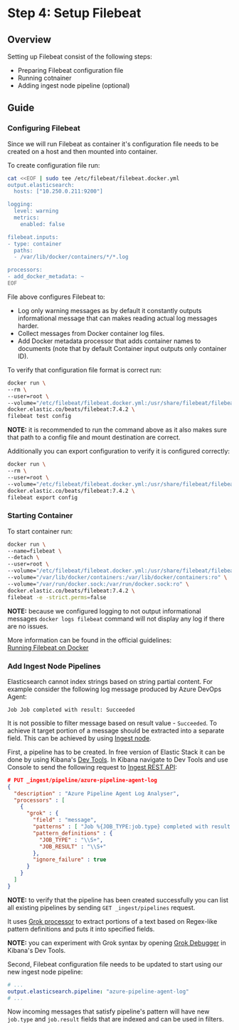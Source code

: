 # Step 4: Setup Filebeat

## Overview

Setting up Filebeat consist of the following steps:
- Preparing Filebeat configuration file
- Running cotnainer
- Adding ingest node pipeline (optional)

## Guide

### Configuring Filebeat

Since we will run Filebeat as container it's configuration file needs to be created on a host and then mounted into container.

To create configuration file run:

```bash
cat <<EOF | sudo tee /etc/filebeat/filebeat.docker.yml
output.elasticsearch:
  hosts: ["10.250.0.211:9200"]

logging:
  level: warning
  metrics:
    enabled: false

filebeat.inputs:
- type: container
  paths:
  - /var/lib/docker/containers/*/*.log

processors:
- add_docker_metadata: ~
EOF
```

File above configures Filebeat to:
- Log only warning messages as by default it constantly outputs informational message that can makes reading actual log messages harder.
- Collect messages from Docker container log files.
- Add Docker metadata processor that adds container names to documents (note that by default Container input outputs only container ID).

To verify that configuration file format is correct run:

```bash
docker run \
--rm \
--user=root \
--volume="/etc/filebeat/filebeat.docker.yml:/usr/share/filebeat/filebeat.yml:ro" \
docker.elastic.co/beats/filebeat:7.4.2 \
filebeat test config
```

**NOTE:** it is recommended to run the command above as it also makes sure that path to a config file and mount destination are correct.

Additionally you can export configuration to verify it is configured correctly:

```bash
docker run \
--rm \
--user=root \
--volume="/etc/filebeat/filebeat.docker.yml:/usr/share/filebeat/filebeat.yml:ro" \
docker.elastic.co/beats/filebeat:7.4.2 \
filebeat export config
```

### Starting Container

To start container run:

```bash
docker run \
--name=filebeat \
--detach \
--user=root \
--volume="/etc/filebeat/filebeat.docker.yml:/usr/share/filebeat/filebeat.yml:ro" \
--volume="/var/lib/docker/containers:/var/lib/docker/containers:ro" \
--volume="/var/run/docker.sock:/var/run/docker.sock:ro" \
docker.elastic.co/beats/filebeat:7.4.2 \
filebeat -e -strict.perms=false
```

**NOTE:** because we configured logging to not output informational messages `docker logs filebeat` command will not display any log if there are no issues.

More information can be found in the official guidelines:  
[Running Filebeat on Docker](https://www.elastic.co/guide/en/beats/filebeat/current/running-on-docker.html)

### Add Ingest Node Pipelines

Elasticsearch cannot index strings based on string partial content. For example consider the following log message produced by Azure DevOps Agent:
```
Job Job completed with result: Succeeded
```

It is not possible to filter message based on result value - `Succeeded`. To achieve it target portion of a message should be extracted into a separate field. This can be achieved by using [Ingest node](https://www.elastic.co/guide/en/elasticsearch/reference/master/ingest.html).

First, a pipeline has to be created. In free version of Elastic Stack it can be done by using Kibana's [Dev Tools](https://www.elastic.co/guide/en/kibana/current/devtools-kibana.html). In Kibana navigate to Dev Tools and use Console to send the following request to [Ingest REST API](https://www.elastic.co/guide/en/elasticsearch/reference/current/ingest-apis.html):

```json
# PUT _ingest/pipeline/azure-pipeline-agent-log
{
  "description" : "Azure Pipeline Agent Log Analyser",
  "processors" : [
    {
      "grok" : {
        "field" : "message",
        "patterns" : [ "Job %{JOB_TYPE:job.type} completed with result: %{JOB_RESULT:job.result}" ],
        "pattern_definitions" : {
          "JOB_TYPE" : "\\S+",
          "JOB_RESULT" : "\\S+"
        },
        "ignore_failure" : true
      }
    }
  ]
}
```

**NOTE:** to verify that the pipeline has been created successfully you can list all existing pipelines by sending `GET _ingest/pipelines` request.

It uses [Grok processor](https://www.elastic.co/guide/en/elasticsearch/reference/master/grok-processor.html) to extract portions of a text based on Regex-like pattern definitions and puts it into specified fields.

**NOTE:** you can experiment with Grok syntax by opening [Grok Debugger](https://www.elastic.co/guide/en/kibana/current/xpack-grokdebugger.html) in Kibana's Dev Tools.

Second, Filebeat configuration file needs to be updated to start using our new ingest node pipeline:

```yaml
# ...
output.elasticsearch.pipeline: "azure-pipeline-agent-log"
# ...
```

Now incoming messages that satisfy pipeline's pattern will have new `job.type` and `job.result` fields that are indexed and can be used in filters.